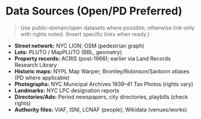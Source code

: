 # Data Sources (Open/PD Preferred)

> Use public-domain/open datasets where possible; otherwise link-only with rights noted.
> (Insert specific links when ready.)

- **Street network:** NYC LION; OSM (pedestrian graph)
- **Lots:** PLUTO / MapPLUTO (BBL, geometry)
- **Property records:** ACRIS (post-1966); earlier via Land Records Research Library
- **Historic maps:** NYPL Map Warper; Bromley/Robinson/Sanborn atlases (PD where applicable)
- **Photographs:** NYC Municipal Archives 1939–41 Tax Photos (rights vary)
- **Landmarks:** NYC LPC designation reports
- **Directories/Ads:** Period newspapers, city directories, playbills (check rights)
- **Authority files:** VIAF, ISNI, LCNAF (people); Wikidata (venues/works)
